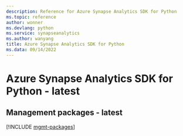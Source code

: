 ```yaml
---
description: Reference for Azure Synapse Analytics SDK for Python
ms.topic: reference
author: wonner
ms.devlang: python
ms.service: synapseanalytics
ms.author: wanyang
title: Azure Synapse Analytics SDK for Python
ms.data: 09/14/2022
---
```

# Azure Synapse Analytics SDK for Python - latest

## Management packages - latest
[!INCLUDE [mgmt-packages](synapse-analytics-mgmt-index.md)]